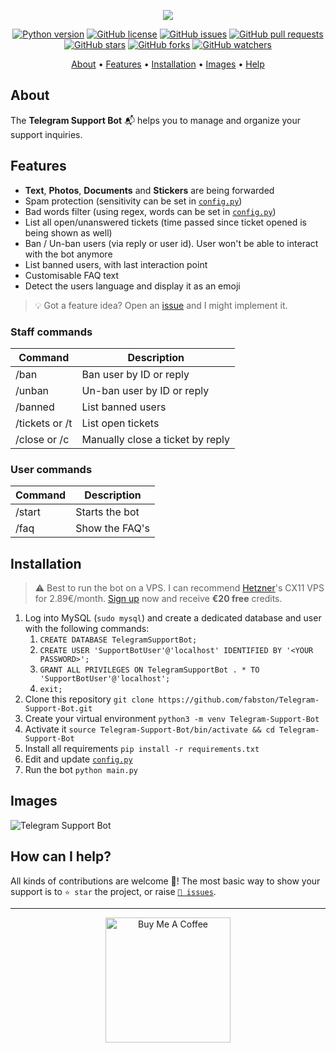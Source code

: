 <p align="center"><a href="https://github.com/fabston/Telegram-Support-Bot" target="_blank"><img src="https://raw.githubusercontent.com/fabston/Telegram-Support-Bot/master/assets/logo.png"></a></p>

<p align="center">
    <a href="https://www.python.org/downloads/release/python-380/"><img src="https://img.shields.io/badge/python-3.8-blue.svg?style=plastic" alt="Python version"></a>
    <a href="https://github.com/fabston/Telegram-Support-Bot/blob/master/LICENSE"><img src="https://img.shields.io/github/license/fabston/Telegram-Support-Bot?style=plastic" alt="GitHub license"></a>
    <a href="https://github.com/fabston/Telegram-Support-Bot/issues"><img src="https://img.shields.io/github/issues/fabston/Telegram-Support-Bot?style=plastic" alt="GitHub issues"></a>
    <a href="https://github.com/fabston/Telegram-Support-Bot/pulls"><img src="https://img.shields.io/github/issues-pr/fabston/Telegram-Support-Bot?style=plastic" alt="GitHub pull requests"></a>
    <br /><a href="https://github.com/fabston/Telegram-Support-Bot/stargazers"><img src="https://img.shields.io/github/stars/fabston/Telegram-Support-Bot?style=social" alt="GitHub stars"></a>
    <a href="https://github.com/fabston/Telegram-Support-Bot/network/members"><img src="https://img.shields.io/github/forks/fabston/Telegram-Support-Bot?style=social" alt="GitHub forks"></a>
    <a href="https://github.com/fabston/Telegram-Support-Bot/watchers"><img src="https://img.shields.io/github/watchers/fabston/Telegram-Support-Bot?style=social" alt="GitHub watchers"></a>
</p>

<p align="center">
  <a href="#about">About</a>
  •
  <a href="#features">Features</a>
  •
  <a href="#installation">Installation</a>
  •
  <a href="#images">Images</a>
  •
  <a href="#how-can-i-help">Help</a>
</p>

## About
The **Telegram Support Bot** 📬 helps you to manage and organize your support inquiries.

## Features
- **Text**, **Photos**, **Documents** and **Stickers** are being forwarded
- Spam protection (sensitivity can be set in [`config.py`](https://github.com/fabston/Telegram-Support-Bot/blob/master/config.py))
- Bad words filter (using regex, words can be set in [`config.py`](https://github.com/fabston/Telegram-Support-Bot/blob/master/config.py))
- List all open/unanswered tickets (time passed since ticket opened is being shown as well)
- Ban / Un-ban users (via reply or user id). User won't be able to interact with the bot anymore
- List banned users, with last interaction point
- Customisable FAQ text
- Detect the users language and display it as an emoji

> 💡 Got a feature idea? Open an [issue](https://github.com/fabston/Telegram-Support-Bot/issues/new?assignees=&labels=enhancement&template=feature-request---.md) and I might implement it.

### Staff commands
| Command | Description |
| --- | --- |
| /ban | Ban user by ID or reply |
| /unban | Un-ban user by ID or reply |
| /banned | List banned users |
| /tickets or /t | List open tickets |
| /close or /c | Manually close a ticket by reply |

### User commands
| Command | Description |
| --- | --- |
| /start | Starts the bot |
| /faq | Show the FAQ's |


## Installation
> ⚠️ Best to run the bot on a VPS. I can recommend <a href="https://hetzner.cloud/?ref=tQ1NdT8zbfNY" title="Get €20 in cloud credits">Hetzner</a>'s CX11 VPS for 2.89€/month. [Sign up](https://hetzner.cloud/?ref=tQ1NdT8zbfNY) now and receive **€20 free** credits.
1. Log into MySQL (`sudo mysql`) and create a dedicated database and user with the following commands:
   1. `CREATE DATABASE TelegramSupportBot;`
   1. `CREATE USER 'SupportBotUser'@'localhost' IDENTIFIED BY '<YOUR PASSWORD>';`
   1. `GRANT ALL PRIVILEGES ON TelegramSupportBot . * TO 'SupportBotUser'@'localhost';`
   1. `exit;`
1. Clone this repository `git clone https://github.com/fabston/Telegram-Support-Bot.git`
1. Create your virtual environment `python3 -m venv Telegram-Support-Bot`
1. Activate it `source Telegram-Support-Bot/bin/activate && cd Telegram-Support-Bot`
1. Install all requirements `pip install -r requirements.txt`
1. Edit and update [`config.py`](https://github.com/fabston/Telegram-Support-Bot/blob/master/config.py)
1. Run the bot `python main.py`


## Images
![Telegram Support Bot](https://raw.githubusercontent.com/fabston/Telegram-Support-Bot/master/assets/about.jpg)

## How can I help?
All kinds of contributions are welcome 🙌! The most basic way to show your support is to `⭐️ star` the project, or raise [`🐞 issues`](https://github.com/fabston/Telegram-Support-Bot/issues/new/choose). 

***

<p align="center">
    <a href="https://www.buymeacoffee.com/fabston"><img alt="Buy Me A Coffee" title="☕️" src="https://raw.githubusercontent.com/fabston/Telegram-Support-Bot/master/assets/bmac.png" width=200px></a>
</p>